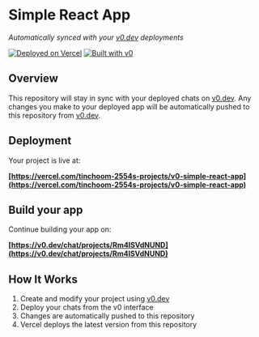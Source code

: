 # Simple React App

*Automatically synced with your [v0.dev](https://v0.dev) deployments*

[![Deployed on Vercel](https://img.shields.io/badge/Deployed%20on-Vercel-black?style=for-the-badge&logo=vercel)](https://vercel.com/tinchoom-2554s-projects/v0-simple-react-app)
[![Built with v0](https://img.shields.io/badge/Built%20with-v0.dev-black?style=for-the-badge)](https://v0.dev/chat/projects/Rm4lSVdNUND)

## Overview

This repository will stay in sync with your deployed chats on [v0.dev](https://v0.dev).
Any changes you make to your deployed app will be automatically pushed to this repository from [v0.dev](https://v0.dev).

## Deployment

Your project is live at:

**[https://vercel.com/tinchoom-2554s-projects/v0-simple-react-app](https://vercel.com/tinchoom-2554s-projects/v0-simple-react-app)**

## Build your app

Continue building your app on:

**[https://v0.dev/chat/projects/Rm4lSVdNUND](https://v0.dev/chat/projects/Rm4lSVdNUND)**

## How It Works

1. Create and modify your project using [v0.dev](https://v0.dev)
2. Deploy your chats from the v0 interface
3. Changes are automatically pushed to this repository
4. Vercel deploys the latest version from this repository